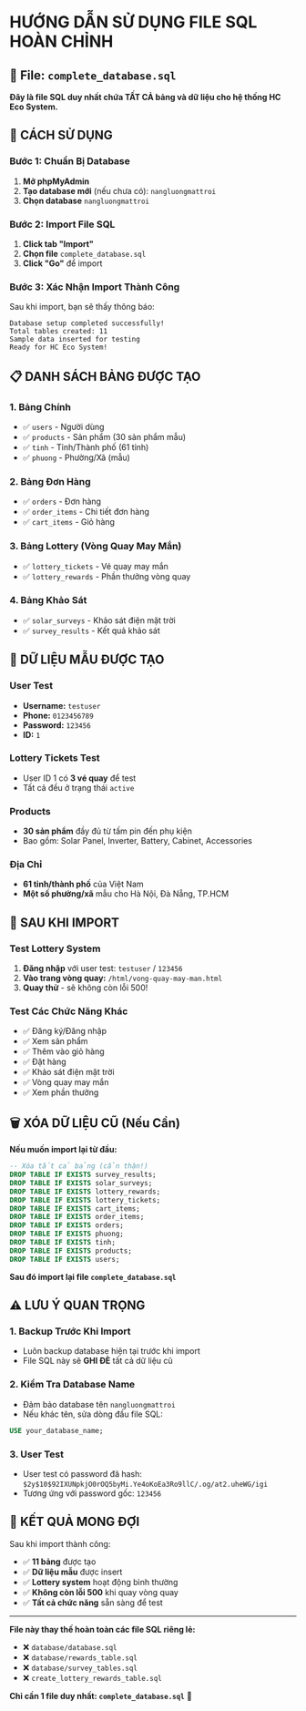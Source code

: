 # HƯỚNG DẪN SỬ DỤNG FILE SQL HOÀN CHỈNH

## 📁 File: `complete_database.sql`

**Đây là file SQL duy nhất chứa TẤT CẢ bảng và dữ liệu cho hệ thống HC Eco System.**

## 🚀 CÁCH SỬ DỤNG

### Bước 1: Chuẩn Bị Database
1. **Mở phpMyAdmin**
2. **Tạo database mới** (nếu chưa có): `nangluongmattroi`
3. **Chọn database** `nangluongmattroi`

### Bước 2: Import File SQL
1. **Click tab "Import"**
2. **Chọn file** `complete_database.sql`
3. **Click "Go"** để import

### Bước 3: Xác Nhận Import Thành Công
Sau khi import, bạn sẽ thấy thông báo:
```
Database setup completed successfully!
Total tables created: 11
Sample data inserted for testing
Ready for HC Eco System!
```

## 📋 DANH SÁCH BẢNG ĐƯỢC TẠO

### 1. **Bảng Chính**
- ✅ `users` - Người dùng
- ✅ `products` - Sản phẩm (30 sản phẩm mẫu)
- ✅ `tinh` - Tỉnh/Thành phố (61 tỉnh)
- ✅ `phuong` - Phường/Xã (mẫu)

### 2. **Bảng Đơn Hàng**
- ✅ `orders` - Đơn hàng
- ✅ `order_items` - Chi tiết đơn hàng
- ✅ `cart_items` - Giỏ hàng

### 3. **Bảng Lottery (Vòng Quay May Mắn)**
- ✅ `lottery_tickets` - Vé quay may mắn
- ✅ `lottery_rewards` - Phần thưởng vòng quay

### 4. **Bảng Khảo Sát**
- ✅ `solar_surveys` - Khảo sát điện mặt trời
- ✅ `survey_results` - Kết quả khảo sát

## 🎯 DỮ LIỆU MẪU ĐƯỢC TẠO

### **User Test**
- **Username:** `testuser`
- **Phone:** `0123456789`
- **Password:** `123456`
- **ID:** `1`

### **Lottery Tickets Test**
- User ID 1 có **3 vé quay** để test
- Tất cả đều ở trạng thái `active`

### **Products**
- **30 sản phẩm** đầy đủ từ tấm pin đến phụ kiện
- Bao gồm: Solar Panel, Inverter, Battery, Cabinet, Accessories

### **Địa Chỉ**
- **61 tỉnh/thành phố** của Việt Nam
- **Một số phường/xã** mẫu cho Hà Nội, Đà Nẵng, TP.HCM

## 🔧 SAU KHI IMPORT

### **Test Lottery System**
1. **Đăng nhập** với user test: `testuser` / `123456`
2. **Vào trang vòng quay:** `/html/vong-quay-may-man.html`
3. **Quay thử** - sẽ không còn lỗi 500!

### **Test Các Chức Năng Khác**
- ✅ Đăng ký/Đăng nhập
- ✅ Xem sản phẩm
- ✅ Thêm vào giỏ hàng
- ✅ Đặt hàng
- ✅ Khảo sát điện mặt trời
- ✅ Vòng quay may mắn
- ✅ Xem phần thưởng

## 🗑️ XÓA DỮ LIỆU CŨ (Nếu Cần)

**Nếu muốn import lại từ đầu:**

```sql
-- Xóa tất cả bảng (cẩn thận!)
DROP TABLE IF EXISTS survey_results;
DROP TABLE IF EXISTS solar_surveys;
DROP TABLE IF EXISTS lottery_rewards;
DROP TABLE IF EXISTS lottery_tickets;
DROP TABLE IF EXISTS cart_items;
DROP TABLE IF EXISTS order_items;
DROP TABLE IF EXISTS orders;
DROP TABLE IF EXISTS phuong;
DROP TABLE IF EXISTS tinh;
DROP TABLE IF EXISTS products;
DROP TABLE IF EXISTS users;
```

**Sau đó import lại file `complete_database.sql`**

## ⚠️ LƯU Ý QUAN TRỌNG

### **1. Backup Trước Khi Import**
- Luôn backup database hiện tại trước khi import
- File SQL này sẽ **GHI ĐÈ** tất cả dữ liệu cũ

### **2. Kiểm Tra Database Name**
- Đảm bảo database tên `nangluongmattroi`
- Nếu khác tên, sửa dòng đầu file SQL:
```sql
USE your_database_name;
```

### **3. User Test**
- User test có password đã hash: `$2y$10$92IXUNpkjO0rOQ5byMi.Ye4oKoEa3Ro9llC/.og/at2.uheWG/igi`
- Tương ứng với password gốc: `123456`

## 🎉 KẾT QUẢ MONG ĐỢI

Sau khi import thành công:
- ✅ **11 bảng** được tạo
- ✅ **Dữ liệu mẫu** được insert
- ✅ **Lottery system** hoạt động bình thường
- ✅ **Không còn lỗi 500** khi quay vòng quay
- ✅ **Tất cả chức năng** sẵn sàng để test

---

**File này thay thế hoàn toàn các file SQL riêng lẻ:**
- ❌ `database/database.sql`
- ❌ `database/rewards_table.sql` 
- ❌ `database/survey_tables.sql`
- ❌ `create_lottery_rewards_table.sql`

**Chỉ cần 1 file duy nhất: `complete_database.sql`** 🚀
